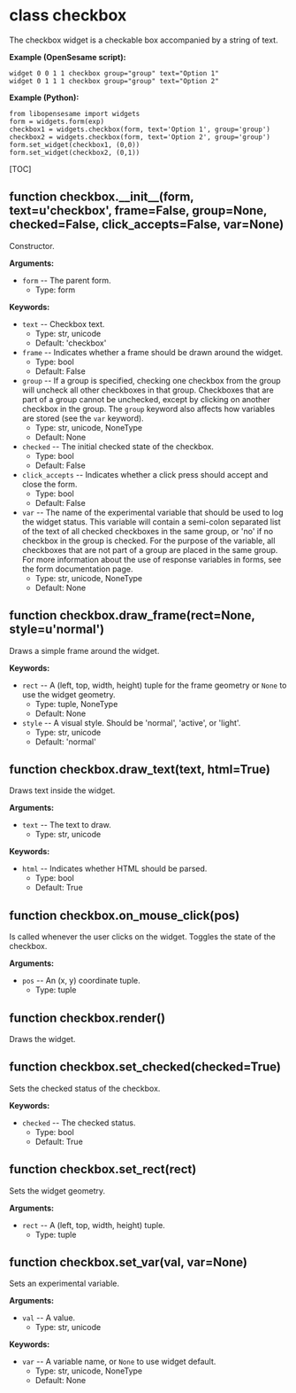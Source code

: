 <div class="ClassDoc YAMLDoc" id="checkbox" markdown="1">

# class __checkbox__

The checkbox widget is a checkable box accompanied by a string of text.

__Example (OpenSesame script):__

~~~
widget 0 0 1 1 checkbox group="group" text="Option 1"
widget 0 1 1 1 checkbox group="group" text="Option 2"
~~~

__Example (Python):__

~~~ .python
from libopensesame import widgets
form = widgets.form(exp)
checkbox1 = widgets.checkbox(form, text='Option 1', group='group')
checkbox2 = widgets.checkbox(form, text='Option 2', group='group')
form.set_widget(checkbox1, (0,0))
form.set_widget(checkbox2, (0,1))
~~~

[TOC]

<div class="FunctionDoc YAMLDoc" id="checkbox-__init__" markdown="1">

## function __checkbox\.\_\_init\_\___\(form, text=u'checkbox', frame=False, group=None, checked=False, click\_accepts=False, var=None\)

Constructor.

__Arguments:__

- `form` -- The parent form.
	- Type: form

__Keywords:__

- `text` -- Checkbox text.
	- Type: str, unicode
	- Default: 'checkbox'
- `frame` -- Indicates whether a frame should be drawn around the widget.
	- Type: bool
	- Default: False
- `group` -- If a group is specified, checking one checkbox from the group will uncheck all other checkboxes in that group. Checkboxes that are part of a group cannot be unchecked, except by clicking on another checkbox in the group. The `group` keyword also affects how variables are stored (see the `var` keyword).
	- Type: str, unicode, NoneType
	- Default: None
- `checked` -- The initial checked state of the checkbox.
	- Type: bool
	- Default: False
- `click_accepts` -- Indicates whether a click press should accept and close the form.
	- Type: bool
	- Default: False
- `var` -- The name of the experimental variable that should be used to log the widget status. This variable will contain a semi-colon separated list of the text of all checked checkboxes in the same group, or 'no' if no checkbox in the group is checked. For the purpose of the variable, all checkboxes that are not part of a group are placed in the same group. For more information about the use of response variables in forms, see the form documentation page.
	- Type: str, unicode, NoneType
	- Default: None

</div>

<div class="FunctionDoc YAMLDoc" id="checkbox-draw_frame" markdown="1">

## function __checkbox\.draw\_frame__\(rect=None, style=u'normal'\)

Draws a simple frame around the widget.

__Keywords:__

- `rect` -- A (left, top, width, height) tuple for the frame geometry or `None` to use the widget geometry.
	- Type: tuple, NoneType
	- Default: None
- `style` -- A visual style. Should be 'normal', 'active', or 'light'.
	- Type: str, unicode
	- Default: 'normal'

</div>

<div class="FunctionDoc YAMLDoc" id="checkbox-draw_text" markdown="1">

## function __checkbox\.draw\_text__\(text, html=True\)

Draws text inside the widget.

__Arguments:__

- `text` -- The text to draw.
	- Type: str, unicode

__Keywords:__

- `html` -- Indicates whether HTML should be parsed.
	- Type: bool
	- Default: True

</div>

<div class="FunctionDoc YAMLDoc" id="checkbox-on_mouse_click" markdown="1">

## function __checkbox\.on\_mouse\_click__\(pos\)

Is called whenever the user clicks on the widget. Toggles the state of the checkbox.

__Arguments:__

- `pos` -- An (x, y) coordinate tuple.
	- Type: tuple

</div>

<div class="FunctionDoc YAMLDoc" id="checkbox-render" markdown="1">

## function __checkbox\.render__\(\)

Draws the widget.

</div>

<div class="FunctionDoc YAMLDoc" id="checkbox-set_checked" markdown="1">

## function __checkbox\.set\_checked__\(checked=True\)

Sets the checked status of the checkbox.

__Keywords:__

- `checked` -- The checked status.
	- Type: bool
	- Default: True

</div>

<div class="FunctionDoc YAMLDoc" id="checkbox-set_rect" markdown="1">

## function __checkbox\.set\_rect__\(rect\)

Sets the widget geometry.

__Arguments:__

- `rect` -- A (left, top, width, height) tuple.
	- Type: tuple

</div>

<div class="FunctionDoc YAMLDoc" id="checkbox-set_var" markdown="1">

## function __checkbox\.set\_var__\(val, var=None\)

Sets an experimental variable.

__Arguments:__

- `val` -- A value.
	- Type: str, unicode

__Keywords:__

- `var` -- A variable name, or `None` to use widget default.
	- Type: str, unicode, NoneType
	- Default: None

</div>

</div>

